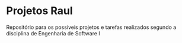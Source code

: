 # Projetos Raul
Repositório para os possíveis projetos e tarefas realizados segundo a disciplina de Engenharia de Software I
